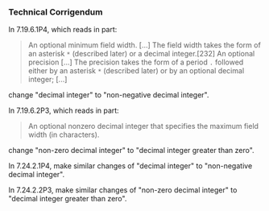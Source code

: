 ### Technical Corrigendum

In 7.19.6.1P4, which reads in part:

> An optional minimum field width. \[...\] The field width takes the form of an
> asterisk `*` (described later) or a decimal integer.\[232\] An optional
> precision \[...\] The precision takes the form of a period `.` followed either
> by an asterisk `*` (described later) or by an optional decimal integer; \[...\]

change "decimal integer" to "non-negative decimal integer".

In 7.19.6.2P3, which reads in part:

> An optional nonzero decimal integer that specifies the maximum field width (in
> characters).

change "non-zero decimal integer" to "decimal integer greater than zero".

In 7.24.2.1P4, make similar changes of "decimal integer" to "non-negative
decimal integer".

In 7.24.2.2P3, make similar changes of "non-zero decimal integer" to "decimal
integer greater than zero".

